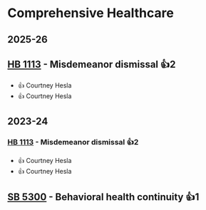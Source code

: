 # Comprehensive Healthcare
## 2025-26

## [HB 1113](/bill/2025-26/hb/1113/) - Misdemeanor dismissal 👍2  
* 👍 Courtney Hesla
* 👍 Courtney Hesla

## 2023-24

### [HB 1113](/bill/2023-24/hb/1113/) - Misdemeanor dismissal 👍2  
* 👍 Courtney Hesla
* 👍 Courtney Hesla

## [SB 5300](/bill/2023-24/sb/5300/) - Behavioral health continuity 👍1  
